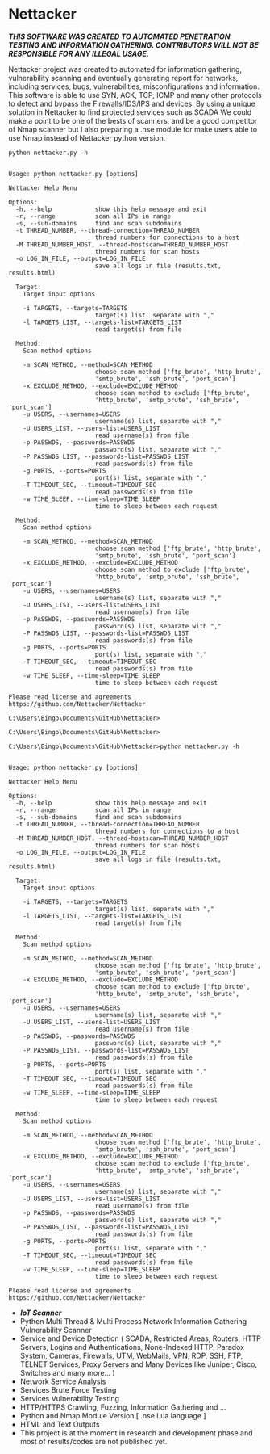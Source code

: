 Nettacker
=========

***THIS SOFTWARE WAS CREATED TO AUTOMATED PENETRATION TESTING AND INFORMATION GATHERING. CONTRIBUTORS WILL NOT BE RESPONSIBLE FOR ANY ILLEGAL USAGE.***


Nettacker project was created to automated for information gathering, vulnerability scanning and eventually generating report for networks, including services, bugs, vulnerabilities, misconfigurations and information. This software is able to use SYN, ACK, TCP, ICMP and many other protocols to detect and bypass the Firewalls/IDS/IPS and devices. By using a unique solution in Nettacker to find protected services such as SCADA We could make a point to be one of the bests of scanners, and be a good competitor of Nmap scanner but I also preparing a .nse module for make users able to use Nmap instead of Nettacker python version.  

```
python nettacker.py -h


Usage: python nettacker.py [options]

Nettacker Help Menu

Options:
  -h, --help            show this help message and exit
  -r, --range           scan all IPs in range
  -s, --sub-domains     find and scan subdomains
  -t THREAD_NUMBER, --thread-connection=THREAD_NUMBER
                        thread numbers for connections to a host
  -M THREAD_NUMBER_HOST, --thread-hostscan=THREAD_NUMBER_HOST
                        thread numbers for scan hosts
  -o LOG_IN_FILE, --output=LOG_IN_FILE
                        save all logs in file (results.txt, results.html)

  Target:
    Target input options

    -i TARGETS, --targets=TARGETS
                        target(s) list, separate with ","
    -l TARGETS_LIST, --targets-list=TARGETS_LIST
                        read target(s) from file

  Method:
    Scan method options

    -m SCAN_METHOD, --method=SCAN_METHOD
                        choose scan method ['ftp_brute', 'http_brute',
                        'smtp_brute', 'ssh_brute', 'port_scan']
    -x EXCLUDE_METHOD, --exclude=EXCLUDE_METHOD
                        choose scan method to exclude ['ftp_brute',
                        'http_brute', 'smtp_brute', 'ssh_brute', 'port_scan']
    -u USERS, --usernames=USERS
                        username(s) list, separate with ","
    -U USERS_LIST, --users-list=USERS_LIST
                        read username(s) from file
    -p PASSWDS, --passwords=PASSWDS
                        password(s) list, separate with ","
    -P PASSWDS_LIST, --passwords-list=PASSWDS_LIST
                        read passwords(s) from file
    -g PORTS, --ports=PORTS
                        port(s) list, separate with ","
    -T TIMEOUT_SEC, --timeout=TIMEOUT_SEC
                        read passwords(s) from file
    -w TIME_SLEEP, --time-sleep=TIME_SLEEP
                        time to sleep between each request

  Method:
    Scan method options

    -m SCAN_METHOD, --method=SCAN_METHOD
                        choose scan method ['ftp_brute', 'http_brute',
                        'smtp_brute', 'ssh_brute', 'port_scan']
    -x EXCLUDE_METHOD, --exclude=EXCLUDE_METHOD
                        choose scan method to exclude ['ftp_brute',
                        'http_brute', 'smtp_brute', 'ssh_brute', 'port_scan']
    -u USERS, --usernames=USERS
                        username(s) list, separate with ","
    -U USERS_LIST, --users-list=USERS_LIST
                        read username(s) from file
    -p PASSWDS, --passwords=PASSWDS
                        password(s) list, separate with ","
    -P PASSWDS_LIST, --passwords-list=PASSWDS_LIST
                        read passwords(s) from file
    -g PORTS, --ports=PORTS
                        port(s) list, separate with ","
    -T TIMEOUT_SEC, --timeout=TIMEOUT_SEC
                        read passwords(s) from file
    -w TIME_SLEEP, --time-sleep=TIME_SLEEP
                        time to sleep between each request

Please read license and agreements https://github.com/Nettacker/Nettacker

C:\Users\Bingo\Documents\GitHub\Nettacker>

C:\Users\Bingo\Documents\GitHub\Nettacker>

C:\Users\Bingo\Documents\GitHub\Nettacker>python nettacker.py -h


Usage: python nettacker.py [options]

Nettacker Help Menu

Options:
  -h, --help            show this help message and exit
  -r, --range           scan all IPs in range
  -s, --sub-domains     find and scan subdomains
  -t THREAD_NUMBER, --thread-connection=THREAD_NUMBER
                        thread numbers for connections to a host
  -M THREAD_NUMBER_HOST, --thread-hostscan=THREAD_NUMBER_HOST
                        thread numbers for scan hosts
  -o LOG_IN_FILE, --output=LOG_IN_FILE
                        save all logs in file (results.txt, results.html)

  Target:
    Target input options

    -i TARGETS, --targets=TARGETS
                        target(s) list, separate with ","
    -l TARGETS_LIST, --targets-list=TARGETS_LIST
                        read target(s) from file

  Method:
    Scan method options

    -m SCAN_METHOD, --method=SCAN_METHOD
                        choose scan method ['ftp_brute', 'http_brute',
                        'smtp_brute', 'ssh_brute', 'port_scan']
    -x EXCLUDE_METHOD, --exclude=EXCLUDE_METHOD
                        choose scan method to exclude ['ftp_brute',
                        'http_brute', 'smtp_brute', 'ssh_brute', 'port_scan']
    -u USERS, --usernames=USERS
                        username(s) list, separate with ","
    -U USERS_LIST, --users-list=USERS_LIST
                        read username(s) from file
    -p PASSWDS, --passwords=PASSWDS
                        password(s) list, separate with ","
    -P PASSWDS_LIST, --passwords-list=PASSWDS_LIST
                        read passwords(s) from file
    -g PORTS, --ports=PORTS
                        port(s) list, separate with ","
    -T TIMEOUT_SEC, --timeout=TIMEOUT_SEC
                        read passwords(s) from file
    -w TIME_SLEEP, --time-sleep=TIME_SLEEP
                        time to sleep between each request

  Method:
    Scan method options

    -m SCAN_METHOD, --method=SCAN_METHOD
                        choose scan method ['ftp_brute', 'http_brute',
                        'smtp_brute', 'ssh_brute', 'port_scan']
    -x EXCLUDE_METHOD, --exclude=EXCLUDE_METHOD
                        choose scan method to exclude ['ftp_brute',
                        'http_brute', 'smtp_brute', 'ssh_brute', 'port_scan']
    -u USERS, --usernames=USERS
                        username(s) list, separate with ","
    -U USERS_LIST, --users-list=USERS_LIST
                        read username(s) from file
    -p PASSWDS, --passwords=PASSWDS
                        password(s) list, separate with ","
    -P PASSWDS_LIST, --passwords-list=PASSWDS_LIST
                        read passwords(s) from file
    -g PORTS, --ports=PORTS
                        port(s) list, separate with ","
    -T TIMEOUT_SEC, --timeout=TIMEOUT_SEC
                        read passwords(s) from file
    -w TIME_SLEEP, --time-sleep=TIME_SLEEP
                        time to sleep between each request

Please read license and agreements https://github.com/Nettacker/Nettacker
```

* ***IoT Scanner***
*	Python Multi Thread & Multi Process Network Information Gathering Vulnerability Scanner
*	Service and Device Detection ( SCADA, Restricted Areas, Routers, HTTP Servers, Logins and Authentications, None-Indexed HTTP, Paradox System, Cameras, Firewalls, UTM, WebMails, VPN, RDP, SSH, FTP, TELNET Services, Proxy Servers and Many Devices like Juniper, Cisco, Switches and many more… ) 
*	Network Service Analysis
*	Services Brute Force Testing
*	Services Vulnerability Testing
*	HTTP/HTTPS Crawling, Fuzzing, Information Gathering and … 
*	Python and Nmap Module Version [ .nse Lua language ]
*	HTML and Text Outputs
*	This project is at the moment in research and development phase and most of results/codes are not published yet.
